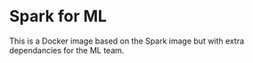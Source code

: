 # Spark for ML

This is a Docker image based on the Spark image but with extra dependancies for the ML team.
